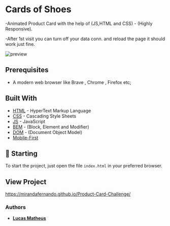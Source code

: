 # Cards of Shoes

-Animated Product Card with the help of (JS,HTML and CSS) - (Highly Responsive).

-After 1st visit you can turn off your data conn. and reload the page it should work just fine.

![preview](shoe.gif)

## Prerequisites

- A modern web browser like Brave , Chrome , Firefox etc;

## Built With

- [HTML](https://devdocs.io/html/) - HyperText Markup Language
- [CSS](https://developer.mozilla.org/pt-BR/docs/Web/CSS) - Cascading Style Sheets
- [JS](https://desenvolvimentoparaweb.com/css/bem/) - JavaScript
- [BEM](https://desenvolvimentoparaweb.com/css/bem/) - (Block, Element and Modifier)
- [DOM](https://tableless.com.br/entendendo-o-dom-document-object-model/) - (Document Object Model)
- [Mobile-First](https://mobilefirstplatform.ibmcloud.com/tutorials/en/foundation/8.0/all-tutorials/)

## 🚀 Starting

To start the project, just open the file `index.html` in your preferred browser.

## View Project
https://mirandafernando.github.io/Product-Card-Challenge/

### Authors

- **[Lucas Matheus](https://github.com/lucasmatheus001)**
